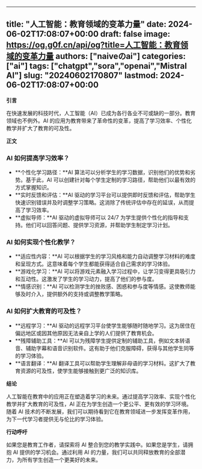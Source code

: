 
---
title: "人工智能：教育领域的变革力量"
date: 2024-06-02T17:08:07+00:00
draft: false
image: https://og.g0f.cn/api/og?title=人工智能：教育领域的变革力量
authors: ["naiveのai"]
categories: ["ai"]
tags: ["chatgpt","sora","openai","Mistral AI"]
slug: "20240602170807"
lastmod: 2024-06-02T17:08:07+00:00
---
**引言**

在快速发展的科技时代，人工智能（AI）已成为各行各业不可或缺的一部分。教育领域也不例外。AI 的应用为教育带来了革命性的变革，提高了学习效率、个性化教学并扩大了教育的可及性。

**正文**

### AI 如何提高学习效率？

* **个性化学习路径：**AI 算法可以分析学生的学习数据，识别他们的优势和劣势。基于此，AI 可以创建针对每个学生定制的学习路径，帮助他们以最有效的方式掌握知识。
* **实时反馈和评估：**AI 驱动的学习平台可以提供即时反馈和评估，帮助学生快速识别错误并及时调整学习策略。这消除了传统评估中存在的延误，从而提高了学习效率。
* **虚拟导师：**AI 驱动的虚拟导师可以 24/7 为学生提供个性化的指导和支持。他们可以回答问题、提供学习资源，并帮助学生制定学习计划。

### AI 如何实现个性化教学？

* **适应性内容：**AI 可以根据学生的学习风格和能力自动调整学习材料的难度和呈现方式。这意味着每个学生都能获得适合自己需求的学习体验。
* **游戏化学习：**AI 可以将游戏元素融入学习过程中，让学习变得更具吸引力和互动性。这激发了学生的学习动力，提高了他们的参与度。
* **情感识别：**AI 可以检测学生的挫败感、困惑和参与度等情感。这使教师能够及时介入，提供额外的支持或调整教学策略。

### AI 如何扩大教育的可及性？

* **远程学习：**AI 驱动的远程学习平台使学生能够随时随地学习。这为居住在偏远地区或因其他原因无法亲自上学的人们提供了教育机会。
* **残障辅助工具：**AI 可以为残障学生提供定制的辅助工具，例如文本转语音、辅助字幕和语音识别软件。这有助于他们克服障碍，获得与其他学生同等的学习体验。
* **语言翻译：**AI 翻译工具可以帮助学生理解非母语的学习材料。这扩大了教育资源的可及性，使学生能够接触到更广泛的知识库。

**结论**

人工智能在教育中的应用正在塑造着学习的未来。通过提高学习效率、实现个性化教学并扩大教育的可及性，AI 正在为学生创造一个更公平、更有效的学习环境。随着 AI 技术的不断发展，我们可以期待看到它在教育领域进一步发挥变革作用，为下一代学习者提供无与伦比的学习体验。

**行动呼吁**

如果您是教育工作者，请探索将 AI 整合到您的教学实践中。如果您是学生，请拥抱 AI 提供的学习机会。通过利用 AI 的力量，我们可以共同释放教育的全部潜力，为所有学生创造一个更美好的未来。